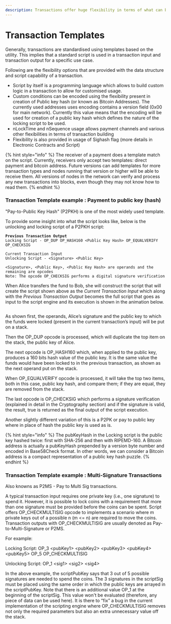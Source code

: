 ```yaml
---
description: Transactions offer huge flexibility in terms of what can be done with them.
---
```


# Transaction Templates

Generally, transactions are standardised using templates based on the utility. This implies that a standard script is used in a transaction input and transaction output for a specific use case.&#x20;

Following are the flexibility options that are provided with the data structure and script capability of a transaction.&#x20;

* Script by itself is a programming language which allows to build custom logic in a transaction to allow for customised usage.
* Custom conditions can be encoded using the flexibility present in creation of Public key hash (or known as Bitcoin Addresses). The currently used addresses uses encoding contains a version field (0x00 for main network). Currently this value means that the encoding will be used for creation of a public key hash which defines the nature of the locking script to be used.
* nLockTime and nSequence usage allows payment channels and various other flexibilities in terms of transaction building
* Flexibility is also provided in usage of Sighash flag (more details in Electronic Contracts and Script)

{% hint style="info" %}
The receiver of a payment does a template match on the script. Currently, receivers only accept two templates: direct payment and bitcoin address. Future versions can add templates for more transaction types and nodes running that version or higher will be able to receive them. All versions of nodes in the network can verify and process any new transactions into blocks, even though they may not know how to read them.
{% endhint %}

### Transaction Template example : Payment to public key (hash)

"Pay-to-Public Key Hash" (P2PKH) is one of the most widely used template.&#x20;

To provide some insight into what the script looks like, below is the unlocking and locking script of a P2PKH script:

<pre data-overflow="wrap"><code><strong>Previous Transaction Output
</strong>Locking Script - OP_DUP OP_HASH160 &#x3C;Public Key Hash> OP_EQUALVERIFY OP_CHECKSIG

Current Transaction Input
Unlocking Script - &#x3C;Signature> &#x3C;Public Key>

&#x3C;Signature>, &#x3C;Public Key>, &#x3C;Public Key Hash> are operands and the remaining are opcodes
Note: The opcode OP_CHECKSIG performs a digital signature verification
</code></pre>

When Alice transfers the fund to Bob, she will construct the script that will create the script shown above as the _Current Transaction Input_ which along with the _Previous Transaction Output_ becomes the full script that goes as input to the script engine and its execution is shown in the animation below.

<figure><img src="../.gitbook/assets/TransactionLifecycle_Slide06 (1) (2).gif" alt=""><figcaption></figcaption></figure>

As shown first, the operands, Alice’s signature and the public key to which the funds were locked (present in the current transaction’s input) will be put on a stack.&#x20;

Then the OP\_DUP opcode is processed, which will duplicate the top item on the stack, the public key of Alice.&#x20;

The next opcode is OP\_HASH160 which, when applied to the public key, produces a 160 bits hash value of the public key. It is the same value the funds would have been locked to in the previous transaction, as shown as the next operand put on the stack.&#x20;

When OP\_EQUALVERIFY opcode is processed, it will take the top two items, both in this case, public key hash, and compare them; if they are equal, they are removed from the stack.&#x20;

The last opcode is OP\_CHECKSIG which performs a signature verification (explained in detail in the Cryptography section) and if the signature is valid, the result, true is returned as the final output of the script execution.

Another slightly different variation of this is a P2PK or pay to public key where in place of hash the public key is used as is.&#x20;

{% hint style="info" %}
The pubKeyHash in the Locking script is the public key hashed twice: first with SHA-256 and then with RIPEMD-160. A Bitcoin address is actually a pubKeyHash prepended by a version byte number and encoded in Base58Check format. In other words, we can consider a Bitcoin address is a compact representation of a public key hash puzzle.
{% endhint %}

### Transaction Template example : Multi-Signature Transactions

Also knowns as P2MS - Pay to Multi Sig transactions.

A typical transaction input requires one private key (i.e., one signature) to spend it. However, it is possible to lock coins with a requirement that more than one signature must be provided before the coins can be spent. Script offers OP\_CHECKMULTISIG opcode to implements a scenario where m private keys out of a possible n (m <= n) are required to move the coins. Transaction outputs with OP\_CHECKMULTISIG are usually denoted as Pay-to-Multi-Signature or P2MS.&#x20;

For example:

Locking Script: OP\_3 \<pubKey1> \<pubKey2> \<pubKey3> \<pubKey4> \<pubKey5> OP\_5 OP\_CHECKMULTISIG

Unlocking Script: OP\_1 \<sig1> \<sig2> \<sig4>

In the above example, the scriptPubKey says that 3 out of 5 possible signatures are needed to spend the coins. The 3 signatures in the scriptSig must be placed using the same order in which the public keys are arrayed in the scriptPubKey. Note that there is an additional value OP\_1 at the beginning of the scriptSig. This value won't be evaluated (therefore, any piece of data can be used here). It is there to “fix” a bug in the current implementation of the scripting engine where OP\_CHECKMULTISIG removes not only the required parameters but also an extra unnecessary value off the stack.
